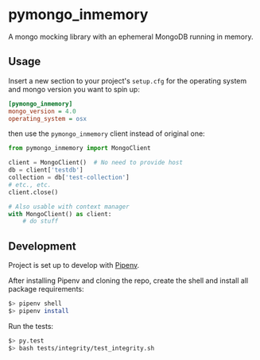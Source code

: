 # pymongo_inmemory
A mongo mocking library with an ephemeral MongoDB running in memory.

## Usage
Insert a new section to your project's `setup.cfg` for the operating system and
mongo version you want to spin up:
```ini
[pymongo_inmemory]
mongo_version = 4.0
operating_system = osx
```

then use the `pymongo_inmemory` client instead of original one:
```python
from pymongo_inmemory import MongoClient

client = MongoClient()  # No need to provide host
db = client['testdb']
collection = db['test-collection']
# etc., etc.
client.close()

# Also usable with context manager
with MongoClient() as client:
    # do stuff
```

## Development
Project is set up to develop with [Pipenv](https://github.com/pypa/pipenv).

After installing Pipenv and cloning the repo, create the shell and install all
package requirements:

```bash
$> pipenv shell
$> pipenv install
```
Run the tests:
```bash
$> py.test
$> bash tests/integrity/test_integrity.sh
```
